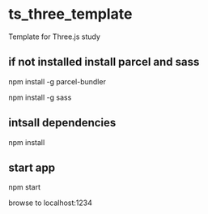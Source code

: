 # ts_three_template

Template for Three.js study

## if not installed install parcel and sass

npm install -g parcel-bundler

npm install -g sass

## intsall dependencies

npm install

## start app

npm start

browse to localhost:1234